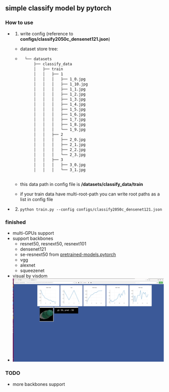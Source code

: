 ## simple classify model by pytorch
### How to use
* 1. write config (reference to **configs/classify2050c_densenet121.json**)
    * dataset store tree:
    * ```.
        └── datasets
            ├── classify_data
            │   ├── train
            │   │   ├── 1
            │   │   │   ├── 1_0.jpg
            │   │   │   ├── 1_10.jpg
            │   │   │   ├── 1_1.jpg
            │   │   │   ├── 1_2.jpg
            │   │   │   ├── 1_3.jpg
            │   │   │   ├── 1_4.jpg
            │   │   │   ├── 1_5.jpg
            │   │   │   ├── 1_6.jpg
            │   │   │   ├── 1_7.jpg
            │   │   │   ├── 1_8.jpg
            │   │   │   └── 1_9.jpg
            │   │   ├── 2
            │   │   │   ├── 2_0.jpg
            │   │   │   ├── 2_1.jpg
            │   │   │   ├── 2_2.jpg
            │   │   │   └── 2_3.jpg
            │   │   ├── 3
            │   │   │   ├── 3_0.jpg
            │   │   │   └── 3_1.jpg
    
       ```

    * this data path in config file is **/datasets/classify_data/train**
    * if your train data have multi-root-path you can write root paths as a list in config file 
* 2. `python train.py --config configs/classify2050c_densenet121.json`

### finished
* multi-GPUs support
* support backbones
    * resnet50, resnext50, resnext101
    * densenet121
    * se-resnext50 from [pretrained-models.pytorch](https://github.com/Cadene/pretrained-models.pytorch)
    * vgg
    * alexnet
    * squeezenet
* visual by visdom
 * ![classify_results](.temp/0.png)




### TODO
* more backbones support